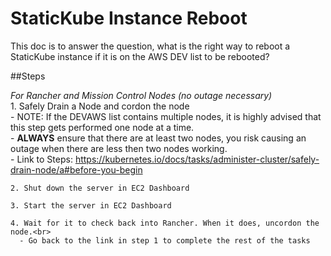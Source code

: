 # StaticKube Instance Reboot

This doc is to answer the question, what is the right way to reboot a StaticKube instance if it is on the AWS DEV list to be rebooted?

##Steps
  
  *For Rancher and Mission Control Nodes (no outage necessary)*<br>
    1. Safely Drain a Node and cordon the node<br>
      -  NOTE: If the DEVAWS list contains multiple nodes, it is highly advised that this step gets performed one node at a time.<br> 
      - **ALWAYS** ensure that there are at least two nodes, you risk causing an outage when there are less then two nodes working.<br> 
      - Link to Steps: https://kubernetes.io/docs/tasks/administer-cluster/safely-drain-node/a#before-you-begin
    
    2. Shut down the server in EC2 Dashboard
    
    3. Start the server in EC2 Dashboard
    
    4. Wait for it to check back into Rancher. When it does, uncordon the node.<br>
      - Go back to the link in step 1 to complete the rest of the tasks 
